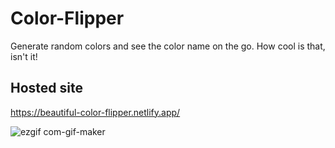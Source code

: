 # Color-Flipper
Generate random colors and see the color name on the go. How cool is that, isn't it!

## Hosted site

https://beautiful-color-flipper.netlify.app/


![ezgif com-gif-maker](https://user-images.githubusercontent.com/25353461/170780823-ae5d809b-c67b-4485-a9b7-e1d7f7e0671b.gif)
